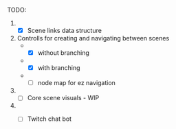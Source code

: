 TODO:
1. - [x] Scene links data structure
2. Controlls for creating and navigating between scenes
    - - [x] without branching
    - - [x] with branching
    - - [ ] node map for ez navigation
3. - [ ] Core scene visuals - WIP
4. - [ ] Twitch chat bot

